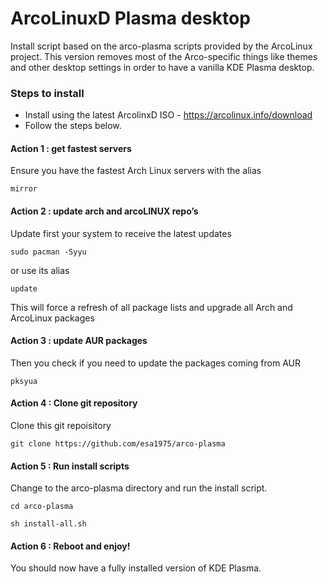 # ArcoLinuxD Plasma desktop

Install script based on the arco-plasma scripts provided by the ArcoLinux project. This version removes most of the Arco-specific things like themes and other desktop settings in order to have a vanilla KDE Plasma desktop.

### Steps to install
- Install using the latest ArcolinxD ISO - https://arcolinux.info/download
- Follow the steps below.

#### Action 1 : get fastest servers
Ensure you have the fastest Arch Linux servers with the alias

`mirror`

#### Action 2 : update arch and arcoLINUX repo’s
Update first your system to receive the latest updates

`sudo pacman -Syyu`

or use its alias

`update`

This will force a refresh of all package lists and upgrade all Arch and ArcoLinux packages

#### Action 3 : update AUR packages
Then you check if you need to update the packages coming from AUR

`pksyua`

#### Action 4 : Clone git repository
Clone this git repoisitory

`git clone https://github.com/esa1975/arco-plasma`

#### Action 5 : Run install scripts
Change to the arco-plasma directory and run the install script.

`cd arco-plasma`

`sh install-all.sh`

#### Action 6 : Reboot and enjoy!
You should now have a fully installed version of KDE Plasma.
